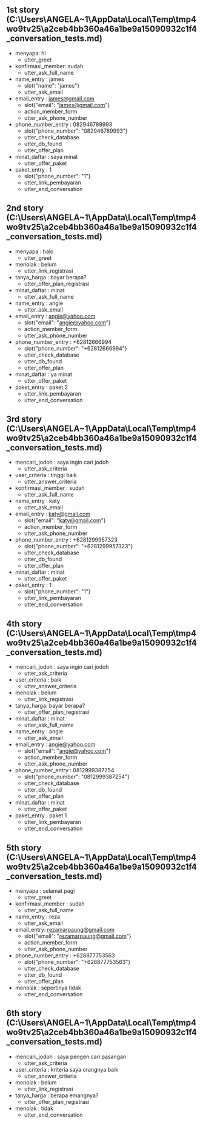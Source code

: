 ## 1st story (C:\Users\ANGELA~1\AppData\Local\Temp\tmp4wo9tv25\a2ceb4bb360a46a1be9a15090932c1f4_conversation_tests.md)
* menyapa: hi
    - utter_greet
* konfirmasi_member: sudah
    - utter_ask_full_name
* name_entry : james   <!-- predicted: name_entry: [james](name) -->
    - slot{"name": "james"}
    - utter_ask_email
* email_entry : james@gmail.com   <!-- predicted: email_entry: [james@gmail.com](email) -->
    - slot{"email": "james@gmail.com"}
    - action_member_form
    - utter_ask_phone_number
* phone_number_entry : 082946789993   <!-- predicted: paket_entry: [082946789993](phone_number) -->
    - slot{"phone_number": "082946789993"}
    - utter_check_database   <!-- predicted: utter_link_pembayaran -->
    - utter_db_found
    - utter_offer_plan
* minat_daftar : saya minat   <!-- predicted: minat_daftar: saya minat -->
    - utter_offer_paket
* paket_entry : 1   <!-- predicted: paket_entry: [1](phone_number) -->
    - slot{"phone_number": "1"}
    - utter_link_pembayaran
    - utter_end_conversation


## 2nd story (C:\Users\ANGELA~1\AppData\Local\Temp\tmp4wo9tv25\a2ceb4bb360a46a1be9a15090932c1f4_conversation_tests.md)
* menyapa : halo   <!-- predicted: menyapa: halo -->
    - utter_greet
* menolak : belum   <!-- predicted: menolak: belum -->
    - utter_link_registrasi
* tanya_harga : bayar berapa?   <!-- predicted: tanya_harga: bayar berapa? -->
    - utter_offer_plan_registrasi
* minat_daftar : minat   <!-- predicted: minat_daftar: minat -->
    - utter_ask_full_name
* name_entry : angie   <!-- predicted: name_entry: angie -->
    - utter_ask_email
* email_entry : angie@yahoo.com   <!-- predicted: email_entry: [angie@yahoo.com](email) -->
    - slot{"email": "angie@yahoo.com"}
    - action_member_form
    - utter_ask_phone_number
* phone_number_entry : +62812666994   <!-- predicted: phone_number_entry: [+62812666994](phone_number) -->
    - slot{"phone_number": "+62812666994"}
    - utter_check_database
    - utter_db_found
    - utter_offer_plan
* minat_daftar : ya minat   <!-- predicted: minat_daftar: ya minat -->
    - utter_offer_paket
* paket_entry : paket 2   <!-- predicted: paket_entry: paket 2 -->
    - utter_link_pembayaran
    - utter_end_conversation


## 3rd story (C:\Users\ANGELA~1\AppData\Local\Temp\tmp4wo9tv25\a2ceb4bb360a46a1be9a15090932c1f4_conversation_tests.md)
* mencari_jodoh : saya ingin cari jodoh   <!-- predicted: mencari_jodoh: saya ingin cari jodoh -->
    - utter_ask_criteria
* user_criteria : tinggi baik   <!-- predicted: user_criteria: tinggi baik -->
    - utter_answer_criteria
* konfirmasi_member : sudah   <!-- predicted: konfirmasi_member: sudah -->
    - utter_ask_full_name
* name_entry : katy   <!-- predicted: minat_daftar: katy -->
    - utter_ask_email   <!-- predicted: utter_ask_full_name -->
* email_entry : katy@gmail.com   <!-- predicted: email_entry: [katy@gmail.com](email) -->
    - slot{"email": "katy@gmail.com"}
    - action_member_form
    - utter_ask_phone_number
* phone_number_entry : +6281299957323   <!-- predicted: phone_number_entry: [+6281299957323](phone_number) -->
    - slot{"phone_number": "+6281299957323"}
    - utter_check_database
    - utter_db_found
    - utter_offer_plan
* minat_daftar : minat   <!-- predicted: minat_daftar: minat -->
    - utter_offer_paket
* paket_entry : 1   <!-- predicted: paket_entry: [1](phone_number) -->
    - slot{"phone_number": "1"}
    - utter_link_pembayaran
    - utter_end_conversation


## 4th story (C:\Users\ANGELA~1\AppData\Local\Temp\tmp4wo9tv25\a2ceb4bb360a46a1be9a15090932c1f4_conversation_tests.md)
* mencari_jodoh : saya ingin cari jodoh   <!-- predicted: mencari_jodoh: saya ingin cari jodoh -->
    - utter_ask_criteria
* user_criteria : baik   <!-- predicted: user_criteria: baik -->
    - utter_answer_criteria
* menolak : belum   <!-- predicted: menolak: belum -->
    - utter_link_registrasi
* tanya_harga: bayar berapa?
    - utter_offer_plan_registrasi
* minat_daftar : minat   <!-- predicted: minat_daftar: minat -->
    - utter_ask_full_name
* name_entry : angie   <!-- predicted: name_entry: angie -->
    - utter_ask_email
* email_entry : angie@yahoo.com   <!-- predicted: email_entry: [angie@yahoo.com](email) -->
    - slot{"email": "angie@yahoo.com"}
    - action_member_form
    - utter_ask_phone_number
* phone_number_entry : 0812999387254   <!-- predicted: paket_entry: [0812999387254](phone_number) -->
    - slot{"phone_number": "0812999387254"}
    - utter_check_database   <!-- predicted: utter_link_pembayaran -->
    - utter_db_found
    - utter_offer_plan
* minat_daftar : minat   <!-- predicted: minat_daftar: minat -->
    - utter_offer_paket
* paket_entry : paket 1   <!-- predicted: paket_entry: paket 1 -->
    - utter_link_pembayaran
    - utter_end_conversation


## 5th story (C:\Users\ANGELA~1\AppData\Local\Temp\tmp4wo9tv25\a2ceb4bb360a46a1be9a15090932c1f4_conversation_tests.md)
* menyapa : selamat pagi   <!-- predicted: menyapa: selamat pagi -->
    - utter_greet
* konfirmasi_member : sudah   <!-- predicted: konfirmasi_member: sudah -->
    - utter_ask_full_name
* name_entry : reza   <!-- predicted: minat_daftar: reza -->
    - utter_ask_email   <!-- predicted: utter_ask_full_name -->
* email_entry: rezamarpaung@gmail.com   <!-- predicted: email_entry: [rezamarpaung@gmail.com](email) -->
    - slot{"email": "rezamarpaung@gmail.com"}
    - action_member_form
    - utter_ask_phone_number
* phone_number_entry : +628877753563   <!-- predicted: phone_number_entry: [+628877753563](phone_number) -->
    - slot{"phone_number": "+628877753563"}
    - utter_check_database
    - utter_db_found
    - utter_offer_plan
* menolak : sepertinya tidak   <!-- predicted: menolak: sepertinya tidak -->
    - utter_end_conversation


## 6th story (C:\Users\ANGELA~1\AppData\Local\Temp\tmp4wo9tv25\a2ceb4bb360a46a1be9a15090932c1f4_conversation_tests.md)
* mencari_jodoh : saya pengen cari pasangan   <!-- predicted: mencari_jodoh: saya pengen cari pasangan -->
    - utter_ask_criteria
* user_criteria : kriteria saya orangnya baik   <!-- predicted: user_criteria: kriteria saya orangnya baik -->
    - utter_answer_criteria
* menolak : belum   <!-- predicted: menolak: belum -->
    - utter_link_registrasi
* tanya_harga : berapa emangnya?   <!-- predicted: tanya_harga: berapa emangnya? -->
    - utter_offer_plan_registrasi
* menolak : tidak   <!-- predicted: menolak: tidak -->
    - utter_end_conversation



